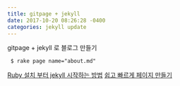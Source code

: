 ```yaml
---
title: gitpage + jekyll
date: 2017-10-20 08:26:28 -0400
categories: jekyll update
---
```

gitpage + jekyll 로 블로그 만들기




```shell
 $ rake page name="about.md"
```

[Ruby 설치 부터 jekyll 시작하는 방법](http://jekyllbootstrap.com/usage/jekyll-quick-start.html)
[쉽고 빠르게 페이지 만들기](https://dreamgonfly.github.io/2018/01/27/jekyll-remote-theme.html)
